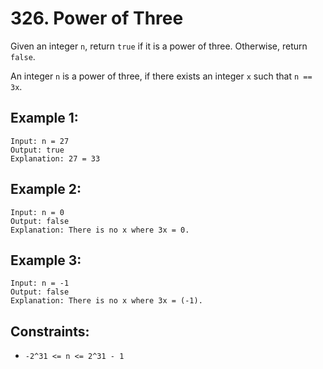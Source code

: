 # 326. Power of Three
Given an integer ```n```, return ```true``` if it is a power of three. Otherwise, return ```false```.

An integer ```n``` is a power of three, if there exists an integer ```x``` such that ```n == 3x```.

## Example 1:
```
Input: n = 27
Output: true
Explanation: 27 = 33
```
## Example 2:
```
Input: n = 0
Output: false
Explanation: There is no x where 3x = 0.
```
## Example 3:
```
Input: n = -1
Output: false
Explanation: There is no x where 3x = (-1).
```
## Constraints:
- ```-2^31 <= n <= 2^31 - 1```